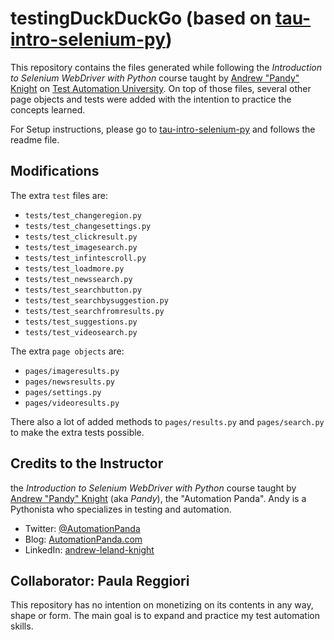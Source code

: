# testingDuckDuckGo (based on [tau-intro-selenium-py](https://github.com/AutomationPanda/tau-intro-selenium-py))
This repository contains the files generated while following the *Introduction to Selenium WebDriver with Python* course
taught by [Andrew "Pandy" Knight](https://twitter.com/AutomationPanda)
on [Test Automation University](https://testautomationu.applitools.com/).
On top of those files, several other page objects and tests were added with the intention to practice the concepts learned.

For Setup instructions, please go to [tau-intro-selenium-py](https://github.com/AutomationPanda/tau-intro-selenium-py) and follows the readme file.

## Modifications

The extra `test` files are:
* `tests/test_changeregion.py`
* `tests/test_changesettings.py`
* `tests/test_clickresult.py`
* `tests/test_imagesearch.py`
* `tests/test_infintescroll.py`
* `tests/test_loadmore.py`
* `tests/test_newssearch.py`
* `tests/test_searchbutton.py`
* `tests/test_searchbysuggestion.py`
* `tests/test_searchfromresults.py`
* `tests/test_suggestions.py`
* `tests/test_videosearch.py` 


The extra `page objects` are:
* `pages/imageresults.py`
* `pages/newsresults.py`
* `pages/settings.py`
* `pages/videoresults.py`

There also a lot of added methods to `pages/results.py` and `pages/search.py` to make the extra tests possible.

## Credits to the Instructor

the *Introduction to Selenium WebDriver with Python* course
taught by [Andrew "Pandy" Knight](https://twitter.com/AutomationPanda) (aka *Pandy*), the "Automation Panda".
Andy is a Pythonista who specializes in testing and automation.

* Twitter: [@AutomationPanda](https://twitter.com/AutomationPanda)
* Blog: [AutomationPanda.com](https://automationpanda.com/)
* LinkedIn: [andrew-leland-knight](https://www.linkedin.com/in/andrew-leland-knight/)

## Collaborator: Paula Reggiori

This repository has no intention on monetizing on its contents in any way, shape or form.
The main goal is to expand and practice my test automation skills.